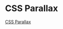 # CSS Parallax

[CSS Parallax](https://www.youtube.com/watch?v=ACsL43XnwZM&ab_channel=OnlineTutorials)